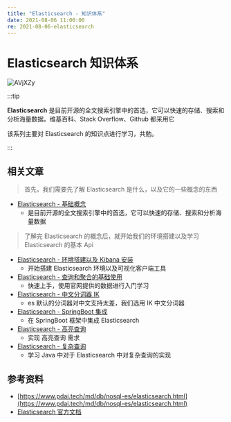 ```yaml
---
title: "Elasticsearch - 知识体系"
date: 2021-08-06 11:00:00
re: 2021-08-06-elasticsearch
---
```


# Elasticsearch 知识体系

![AVjXZy](https://media.zenghr.cn/blog/img/20210806/AVjXZy.jpeg)

:::tip

**Elasticsearch** 是目前开源的全文搜索引擎中的首选，它可以快速的存储、搜索和分析海量数据。维基百科、Stack Overflow、Github 都采用它

该系列主要对 Elasticsearch 的知识点进行学习，共勉。

:::

## 相关文章

> 首先，我们需要先了解 Elasticsearch 是什么，以及它的一些概念的东西

- [Elasticsearch - 基础概念](/passages/2021-08-06-elasticsearch-introduce.html)
  - 是目前开源的全文搜索引擎中的首选，它可以快速的存储、搜索和分析海量数据

> 了解完 Elasticsearch 的概念后，就开始我们的环境搭建以及学习 Elasticsearch 的基本 Api

- [Elasticsearch - 环境搭建以及 Kibana 安装](/passages/2021-08-06-elasticsearch-env.html)
  - 开始搭建 Elasticsearch 环境以及可视化客户端工具
- [Elasticsearch - 查询和聚合的基础使用](/passages/2021-08-07-elasticsearch-basic-course.html)
  - 快速上手，使用官网提供的数据进行入门学习
- [Elasticsearch - 中文分词器 IK](/passages/2021-08-16-elasticsearch-ik.html)
  - es 默认的分词器对中文支持太差，我们选用 IK 中文分词器
- [Elasticsearch - SpringBoot 集成](/passages/2021-08-18-elasticsearch-integrate-springboot.html)
  - 在 SpringBoot 框架中集成 Elasticsearch
- [Elasticsearch - 高亮查询](/passages/2021-08-18-elasticsearch-highlight.html)
  - 实现 高亮查询 需求
- [Elasticsearch - 复杂查询](/passages/2021-08-19-elasticsearch-complex-query.html)
  - 学习 Java 中对于 Elasticsearch 中对复杂查询的实现

## 参考资料

- [https://www.pdai.tech/md/db/nosql-es/elasticsearch.html](https://www.pdai.tech/md/db/nosql-es/elasticsearch.html)
- [Elasticsearch 官方文档](https://www.elastic.co/guide/en/elasticsearch/reference/current/index.html)